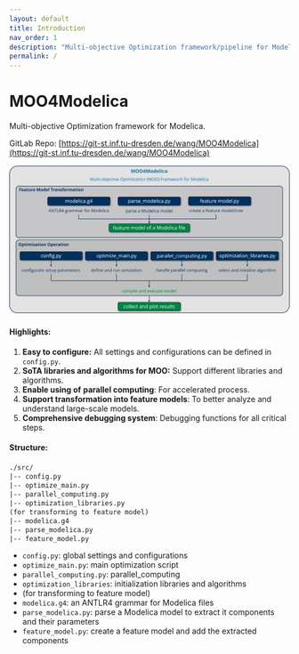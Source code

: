 ```yaml
---
layout: default
title: Introduction
nav_order: 1
description: "Multi-objective Optimization framework/pipeline for Modelica."
permalink: /
---
```


# MOO4Modelica

Multi-objective Optimization framework for Modelica.

GitLab Repo: [https://git-st.inf.tu-dresden.de/wang/MOO4Modelica](https://git-st.inf.tu-dresden.de/wang/MOO4Modelica)

<img src="./assets/MOO4Modelica_framework.png" alt="framework" style="zoom:80%;" />

#### Highlights:

1. **Easy to configure:** All settings and configurations can be defined in `config.py`.
2. **SoTA libraries and algorithms for MOO:** Support different libraries and algorithms.
3. **Enable using of** **parallel computing**: For accelerated process. 
4. **Support transformation into feature models**: To better analyze and understand large-scale models.
5. **Comprehensive debugging system**: Debugging functions for all critical steps.

#### Structure:

```
./src/ 
|-- config.py 
|-- optimize_main.py 
|-- parallel_computing.py
|-- optimization_libraries.py 
(for transforming to feature model)
|-- modelica.g4
|-- parse_modelica.py
|-- feature_model.py
```

* `config.py`: global settings and configurations
* `optimize_main.py`: main optimization script
* `parallel_computing.py`: parallel_computing
* `optimization_libraries`: initialization libraries and algorithms
* (for transforming to feature model)
* `modelica.g4`: an ANTLR4 grammar for Modelica files
* `parse_modelica.py`: parse a Modelica model to extract it components and their parameters
* `feature_model.py`: create a feature model and add the extracted components







